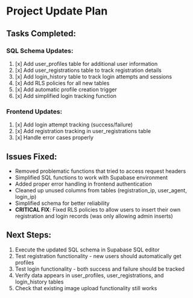 # Project Update Plan

## Tasks Completed:

### SQL Schema Updates:
1. [x] Add user_profiles table for additional user information
2. [x] Add user_registrations table to track registration details  
3. [x] Add login_history table to track login attempts and sessions
4. [x] Add RLS policies for all new tables
5. [x] Add automatic profile creation trigger
6. [x] Add simplified login tracking function

### Frontend Updates:
1. [x] Add login attempt tracking (success/failure)
2. [x] Add registration tracking in user_registrations table
3. [x] Handle error cases properly

## Issues Fixed:
- Removed problematic functions that tried to access request headers
- Simplified SQL functions to work with Supabase environment
- Added proper error handling in frontend authentication
- Cleaned up unused columns from tables (registration_ip, user_agent, login_ip)
- Simplified schema for better reliability
- **CRITICAL FIX**: Fixed RLS policies to allow users to insert their own registration and login records (was only allowing admin inserts)

## Next Steps:
1. Execute the updated SQL schema in Supabase SQL editor
2. Test registration functionality - new users should automatically get profiles
3. Test login functionality - both success and failure should be tracked
4. Verify data appears in user_profiles, user_registrations, and login_history tables
5. Check that existing image upload functionality still works
